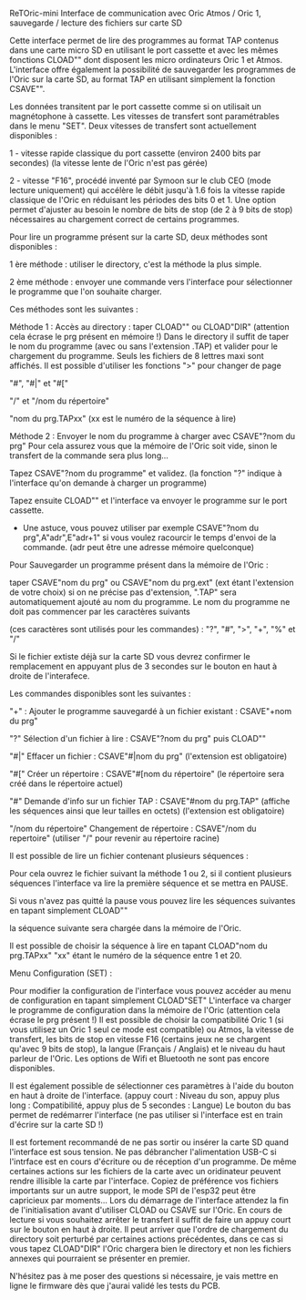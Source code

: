 ReTOric-mini
Interface de communication avec Oric Atmos / Oric 1, sauvegarde / lecture des fichiers sur carte SD


Cette interface permet de lire des programmes au format TAP contenus dans une carte micro SD en utilisant le port cassette
et avec les mêmes fonctions CLOAD"" dont disposent les micro ordinateurs Oric 1 et Atmos.
L'interface offre également la possibilité de sauvegarder les programmes de l'Oric sur la carte SD, au format TAP en utilisant
simplement la fonction CSAVE"".

Les données transitent par le port cassette comme si on utilisait un magnétophone à cassette.
Les vitesses de transfert sont paramétrables dans le menu "SET". 
Deux vitesses de transfert sont actuellement disponibles :

1 - vitesse rapide classique du port cassette (environ 2400 bits par secondes)
(la vitesse lente de l'Oric n'est pas gérée)

2 - vitesse "F16", procédé inventé par Symoon sur le club CEO (mode lecture uniquement)
qui accélère le débit jusqu'à 1.6 fois la vitesse rapide classique de l'Oric
en réduisant les périodes des bits 0 et 1.
Une option permet d'ajuster au besoin le nombre de bits de stop (de 2 à 9 bits de stop)
nécessaires au chargement correct de certains programmes.

Pour lire un programme présent sur la carte SD, deux méthodes sont disponibles :

1 ère méthode : utiliser le directory, c'est la méthode la plus simple.

2 ème méthode : envoyer une commande vers l'interface pour sélectionner le programme que l'on souhaite charger.


Ces méthodes sont les suivantes :

Méthode 1 :
Accès au directory : taper CLOAD"" ou CLOAD"DIR"  (attention cela écrase le prg présent en mémoire !)
Dans le directory il suffit de taper le nom du programme (avec ou sans l'extension .TAP) et valider pour 
le chargement du programme.
Seuls les fichiers de 8 lettres maxi sont affichés.
Il est possible d'utiliser les fonctions ">" pour changer de page

"#", "#|" et "#["

"/" et "/nom du répertoire"

"nom du prg.TAPxx"   (xx est le numéro de la séquence à lire)

Méthode 2 :
Envoyer le nom du programme à charger avec CSAVE"?nom du prg"
Pour cela assurez vous que la mémoire de l'Oric soit vide, sinon le transfert de la commande sera plus long...

Tapez CSAVE"?nom du programme" et validez. 
(la fonction "?" indique à l'interface qu'on demande à charger un programme)

Tapez ensuite CLOAD"" et l'interface va envoyer le programme sur le port cassette.

* Une astuce, vous pouvez utiliser par exemple CSAVE"?nom du prg",A"adr",E"adr+1" si vous voulez
racourcir le temps d'envoi de la commande. (adr peut être une adresse mémoire quelconque)
                  
Pour Sauvegarder un programme présent dans la mémoire de l'Oric :

taper CSAVE"nom du prg" ou CSAVE"nom du prg.ext" (ext étant l'extension de votre choix)
si on ne précise pas d'extension, ".TAP" sera automatiquement ajouté au nom du programme.
Le nom du programme ne doit pas commencer par les caractères suivants 

(ces caractères sont utilisés pour les commandes) : "?", "#", ">", "+", "%" et "/"

Si le fichier extiste déjà sur la carte SD vous devrez confirmer le remplacement
en appuyant plus de 3 secondes sur le bouton en haut à droite de l'interafece.

Les commandes disponibles sont les suivantes :

"+" : Ajouter le programme sauvegardé à un fichier existant : CSAVE"+nom du prg"

"?" Sélection d'un fichier à lire : CSAVE"?nom du prg" puis CLOAD""

"#|" Effacer un fichier : CSAVE"#|nom du prg" (l'extension est obligatoire)

"#[" Créer un répertoire : CSAVE"#[nom du répertoire" (le répertoire sera créé dans le répertoire actuel)

"#" Demande d'info sur un fichier TAP : CSAVE"#nom du prg.TAP" (affiche les séquences ainsi que leur tailles en octets)
(l'extension est obligatoire)

"/nom du répertoire" Changement de répertoire : CSAVE"/nom du repertoire"   (utiliser "/" pour revenir au répertoire racine)

Il est possible de lire un fichier contenant plusieurs séquences :

Pour cela ouvrez le fichier suivant la méthode 1 ou 2, si il contient plusieurs séquences l'interface va lire la première
séquence et se mettra en PAUSE.

Si vous n'avez pas quitté la pause vous pouvez lire les séquences suivantes en tapant simplement CLOAD""

la séquence suivante sera chargée dans la mémoire de l'Oric.

Il est possible de choisir la séquence à lire en tapant CLOAD"nom du prg.TAPxx"
"xx" étant le numéro de la séquence entre 1 et 20.

Menu Configuration (SET) :

Pour modifier la configuration de l'interface vous pouvez accéder au menu de configuration
en tapant simplement CLOAD"SET"
L'interface va charger le programme de configuration dans la mémoire de l'Oric (attention cela écrase le prg présent !)
Il est possible de choisir la compatibilité Oric 1 (si vous utilisez un Oric 1 seul ce mode est compatible) ou Atmos,
la vitesse de transfert, les bits de stop en vitesse F16 (certains jeux ne se chargent qu'avec 9 bits de stop),
la langue (Français / Anglais) et le niveau du haut parleur de l'Oric.
Les options de Wifi et Bluetooth ne sont pas encore disponibles.

Il est également possible de sélectionner ces paramètres à l'aide du bouton en haut à droite de l'interface.
(appuy court : Niveau du son, appuy plus long : Compatibilité, appuy plus de 5 secondes : Langue)
Le bouton du bas permet de redémarrer l'interface (ne pas utiliser si l'interface est en train d'écrire sur la carte SD !)

Il est fortement recommandé de ne pas sortir ou insérer la carte SD quand l'interface est sous tension.
Ne pas débrancher l'alimentation USB-C si l'intrface est en cours d'écriture ou de réception d'un programme.
De même certaines actions sur les fichiers de la carte avec un oridinateur peuvent rendre illisible la carte par l'interface.
Copiez de préférence vos fichiers importants sur un autre support, le mode SPI de l'esp32 peut être capricieux par moments...
Lors du démarrage de l'interface attendez la fin de l'initialisation avant d'utiliser CLOAD ou CSAVE sur l'Oric.
En cours de lecture si vous souhaitez arrêter le transfert il suffit de faire un appuy court sur le bouton en haut à droite.
Il peut arriver que l'ordre de chargement du directory soit perturbé par certaines actions précédentes, dans ce cas si vous 
tapez CLOAD"DIR" l'Oric chargera bien le directory et non les fichiers annexes qui pourraient se présenter en premier.

N'hésitez pas à me poser des questions si nécessaire, je vais mettre en ligne le firmware dès que j'aurai validé les tests du PCB.
